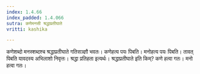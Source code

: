 ```yaml
---
index: 1.4.66
index_padded: 1.4.066
sutra: कणेमनसी श्रद्धाप्रतीघाते
vritti: kashika

---
```

कणेशब्दो मनस्शब्दश्च श्रद्धाप्रतीघाते गतिसञ्ज्ञौ भवतः। कणेहत्य पयः पिबति। मनोहत्य पयः पिबति। तावत् पिबति यावदस्य अभिलाशो निवृत्तः। श्रद्धा प्रतिहता इत्यर्थः। श्रद्धाप्रतीघाते इति किम्? कणे हत्वा गतः। मनो हत्वा गतः।